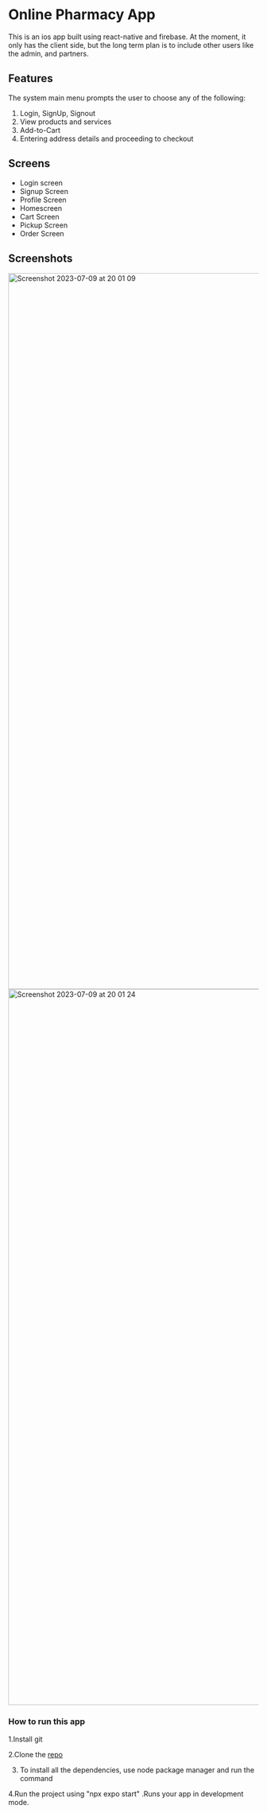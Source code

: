 # Online Pharmacy App 

This is an ios app built using react-native and firebase. At the moment, it only has the client side, but the long term plan is to include other users like the admin, and partners. 

## Features
The system main menu prompts the user to choose any of the following:
1. Login, SignUp, Signout
2. View products and services
3. Add-to-Cart
4. Entering address details and proceeding to checkout

## Screens
- Login screen
- Signup Screen
- Profile Screen
- Homescreen
- Cart Screen
- Pickup Screen
- Order Screen

## Screenshots
<img width="1440" alt="Screenshot 2023-07-09 at 20 01 09" src="https://github.com/EuniceKiingati/nativepharmacy-app/assets/47145776/8b5cf602-1f6f-4300-985b-fa1383cfa62d">

<img width="1440" alt="Screenshot 2023-07-09 at 20 01 24" src="https://github.com/EuniceKiingati/nativepharmacy-app/assets/47145776/6c8c90e3-07b4-433c-925b-ab9e7a6633f4">











### How to run this app
1.Install git

2.Clone the [repo](https://github.com/EuniceKiingati/.git)

3. To install all the dependencies, use node package manager and run the command

4.Run the project using  "npx expo start" .Runs your app in development mode.


